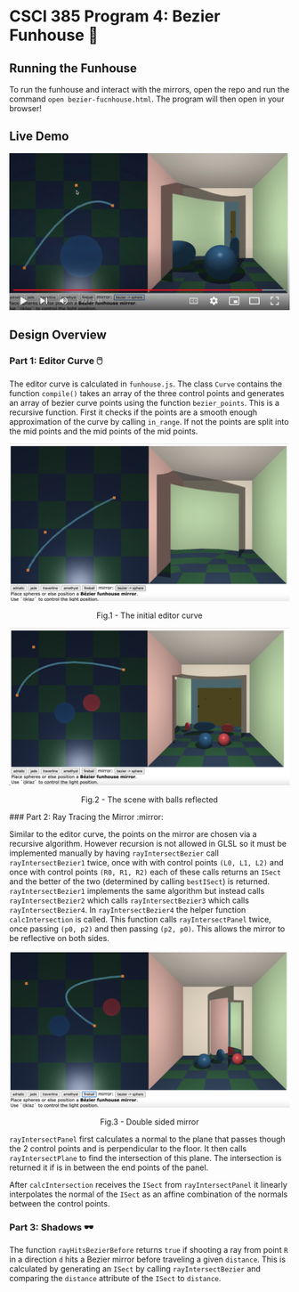 # CSCI 385 Program 4: Bezier Funhouse :clown_face:

## Running the Funhouse

To run the funhouse and interact with the mirrors, open the repo and run the command `open bezier-fucnhouse.html`. The program will then open in your browser!

## Live Demo

[![Watch the video](./images/thumbnail.png)](https://youtu.be/5LCdkaUx5qE)

## Design Overview

### Part 1: Editor Curve :computer_mouse:

The editor curve is calculated in `funhouse.js`. The class `Curve` contains the function `compile()` takes an array of the three control points and generates an array of bezier curve points using the function `bezier_points`. This is a recursive function. First it checks if the points are a smooth enough approximation of the curve by calling `in_range`. If not the points are split into the mid points and the mid points of the mid points.


![Initial Curve](./images/initial.png)
</p>
<p align = "center">
Fig.1 - The initial editor curve
</p>

![Initial Curve](./images/withballs.png)
</p>
<p align = "center">
Fig.2 - The scene with balls reflected
</p>
### Part 2: Ray Tracing the Mirror :mirror:

Similar to the editor curve, the points on the mirror are chosen via a recursive algorithm. However recursion is not allowed in GLSL so it must be implemented manually by having `rayIntersectBezier` call `rayIntersectBezier1` twice, once with with control points `(L0, L1, L2)` and once with control points `(R0, R1, R2)` each of these calls returns an `ISect` and the better of the two (determined by calling `bestISect`) is returned. `rayIntersectBezier1` implements the same algorithm but instead calls `rayIntersectBezier2` which calls `rayIntersectBezier3` which calls `rayIntersectBezier4`. In `rayIntersectBezier4` the helper function `calcIntersection` is called. This function calls `rayIntersectPanel` twice, once passing `(p0, p2)` and then passing `(p2, p0)`. This allows the mirror to be reflective on both sides.

![Double Sided](./images/doublesided.png)
</p>
<p align = "center">
Fig.3 - Double sided mirror
</p>

`rayIntersectPanel` first calculates a normal to the plane that passes though the 2 control points and is perpendicular to the floor. It then calls `rayIntersectPlane` to find the intersection of this plane. The intersection is returned it if is in between the end points of the panel.

After `calcIntersection` receives the `ISect` from `rayIntersectPanel` it linearly interpolates the normal of the `ISect` as an affine combination of the normals between the control points.


### Part 3: Shadows :dark_sunglasses:

The function `rayHitsBezierBefore` returns `true` if shooting a ray from point `R` in a direction `d` hits a Bezier mirror before traveling a given `distance`. This is calculated by generating an `ISect` by calling `rayIntersectBezier` and comparing the `distance` attribute of the `ISect` to `distance`.